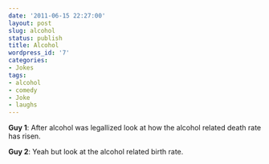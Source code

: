 ```yaml
---
date: '2011-06-15 22:27:00'
layout: post
slug: alcohol
status: publish
title: Alcohol
wordpress_id: '7'
categories:
- Jokes
tags:
- alcohol
- comedy
- Joke
- laughs
---
```


**Guy 1**: After alcohol was legallized look at how the alcohol related death rate has risen.  

**Guy 2**: Yeah but look at the alcohol related birth rate.

